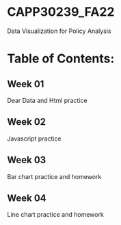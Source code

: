 # CAPP30239_FA22
Data Visualization for Policy Analysis


# Table of Contents:

## Week 01
Dear Data and Html practice

## Week 02
Javascript practice

## Week 03
Bar chart practice and homework


## Week 04
Line chart practice and homework

